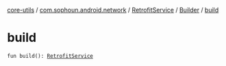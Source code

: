 [core-utils](../../../index.md) / [com.sophoun.android.network](../../index.md) / [RetrofitService](../index.md) / [Builder](index.md) / [build](./build.md)

# build

`fun build(): `[`RetrofitService`](../index.md)